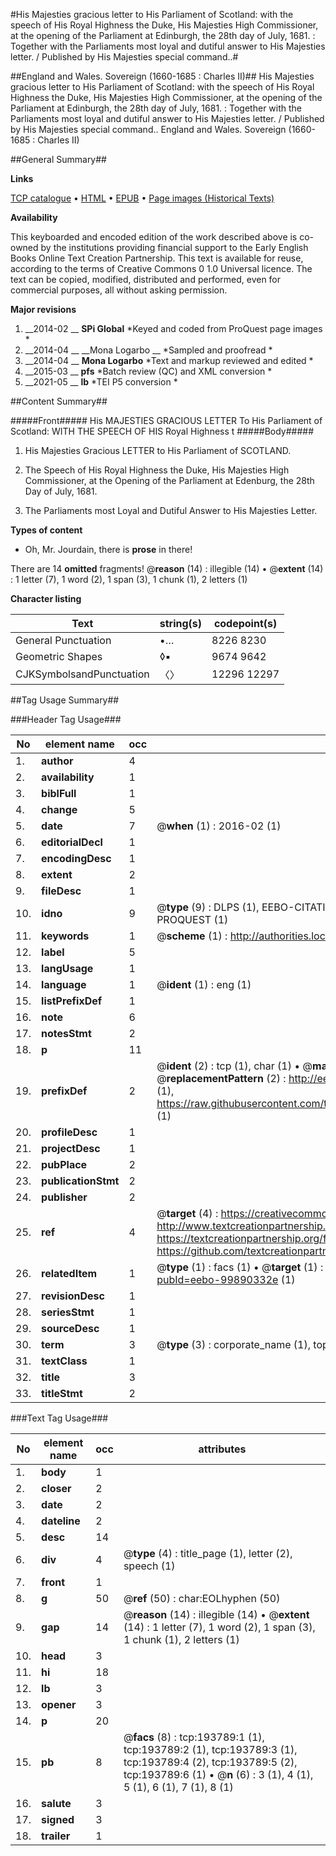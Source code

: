 #His Majesties gracious letter to His Parliament of Scotland: with the speech of His Royal Highness the Duke, His Majesties High Commissioner, at the opening of the Parliament at Edinburgh, the 28th day of July, 1681. : Together with the Parliaments most loyal and dutiful answer to His Majesties letter. / Published by His Majesties special command..#

##England and Wales. Sovereign (1660-1685 : Charles II)##
His Majesties gracious letter to His Parliament of Scotland: with the speech of His Royal Highness the Duke, His Majesties High Commissioner, at the opening of the Parliament at Edinburgh, the 28th day of July, 1681. : Together with the Parliaments most loyal and dutiful answer to His Majesties letter. / Published by His Majesties special command..
England and Wales. Sovereign (1660-1685 : Charles II)

##General Summary##

**Links**

[TCP catalogue](http://www.ota.ox.ac.uk/tcp/)  • 
[HTML](http://tei.it.ox.ac.uk/tcp/Texts-HTML/free/B19/B19286.html)  • 
[EPUB](http://tei.it.ox.ac.uk/tcp/Texts-EPUB/free/B19/B19286.epub) • 
[Page images (Historical Texts)](https://historicaltexts.jisc.ac.uk/eebo-99890332e)

**Availability**

This keyboarded and encoded edition of the work described above is co-owned by the
    institutions providing financial support to the Early English Books Online Text Creation
    Partnership. This text is available for reuse, according to the terms of  Creative Commons 0 1.0 Universal
    licence. The text can be copied, modified, distributed and performed, even for commercial
    purposes, all without asking permission.

**Major revisions**

1. __2014-02 __ __SPi Global__ *Keyed and coded from ProQuest page images *
1. __2014-04 __ __Mona Logarbo __ *Sampled and proofread *
1. __2014-04 __ __Mona Logarbo__ *Text and markup reviewed and edited *
1. __2015-03 __ __pfs__ *Batch review (QC) and XML conversion *
1. __2021-05 __ __lb__ *TEI P5 conversion *

##Content Summary##

#####Front#####
His MAJESTIES GRACIOUS LETTER To His Parliament of Scotland: WITH THE SPEECH OF HIS Royal Highness t
#####Body#####

1. His Majesties Gracious LETTER to His Parliament of SCOTLAND.

1. The Speech of His Royal Highness the Duke, His Majesties High Commissioner, at the Opening of the Parliament at Edenburg, the 28th Day of July, 1681.

1. The Parliaments most Loyal and Dutiful Answer to His Majesties Letter.

**Types of content**

  * Oh, Mr. Jourdain, there is **prose** in there!

There are 14 **omitted** fragments! 
 @__reason__ (14) : illegible (14)  •  @__extent__ (14) : 1 letter (7), 1 word (2), 1 span (3), 1 chunk (1), 2 letters (1)

**Character listing**


|Text|string(s)|codepoint(s)|
|---|---|---|
|General Punctuation|•…|8226 8230|
|Geometric Shapes|◊▪|9674 9642|
|CJKSymbolsandPunctuation|〈〉|12296 12297|

##Tag Usage Summary##

###Header Tag Usage###

|No|element name|occ|attributes|
|---|---|---|---|
|1.|__author__|4||
|2.|__availability__|1||
|3.|__biblFull__|1||
|4.|__change__|5||
|5.|__date__|7| @__when__ (1) : 2016-02 (1)|
|6.|__editorialDecl__|1||
|7.|__encodingDesc__|1||
|8.|__extent__|2||
|9.|__fileDesc__|1||
|10.|__idno__|9| @__type__ (9) : DLPS (1), EEBO-CITATION (1), VID (1), EEBO-PROQUEST (1), STC (4), PROQUEST (1)|
|11.|__keywords__|1| @__scheme__ (1) : http://authorities.loc.gov/ (1)|
|12.|__label__|5||
|13.|__langUsage__|1||
|14.|__language__|1| @__ident__ (1) : eng (1)|
|15.|__listPrefixDef__|1||
|16.|__note__|6||
|17.|__notesStmt__|2||
|18.|__p__|11||
|19.|__prefixDef__|2| @__ident__ (2) : tcp (1), char (1)  •  @__matchPattern__ (2) : ([0-9\-]+):([0-9IVX]+) (1), (.+) (1)  •  @__replacementPattern__ (2) : http://eebo.chadwyck.com/downloadtiff?vid=$1&page=$2 (1), https://raw.githubusercontent.com/textcreationpartnership/Texts/master/tcpchars.xml#$1 (1)|
|20.|__profileDesc__|1||
|21.|__projectDesc__|1||
|22.|__pubPlace__|2||
|23.|__publicationStmt__|2||
|24.|__publisher__|2||
|25.|__ref__|4| @__target__ (4) : https://creativecommons.org/publicdomain/zero/1.0/ (1), http://www.textcreationpartnership.org/docs/. (1), https://textcreationpartnership.org/faq/#faq05 (1), https://github.com/textcreationpartnership (1)|
|26.|__relatedItem__|1| @__type__ (1) : facs (1)  •  @__target__ (1) : https://data.historicaltexts.jisc.ac.uk/view?pubId=eebo-99890332e (1)|
|27.|__revisionDesc__|1||
|28.|__seriesStmt__|1||
|29.|__sourceDesc__|1||
|30.|__term__|3| @__type__ (3) : corporate_name (1), topical_term (1), geographic_name (1)|
|31.|__textClass__|1||
|32.|__title__|3||
|33.|__titleStmt__|2||


###Text Tag Usage###

|No|element name|occ|attributes|
|---|---|---|---|
|1.|__body__|1||
|2.|__closer__|2||
|3.|__date__|2||
|4.|__dateline__|2||
|5.|__desc__|14||
|6.|__div__|4| @__type__ (4) : title_page (1), letter (2), speech (1)|
|7.|__front__|1||
|8.|__g__|50| @__ref__ (50) : char:EOLhyphen (50)|
|9.|__gap__|14| @__reason__ (14) : illegible (14)  •  @__extent__ (14) : 1 letter (7), 1 word (2), 1 span (3), 1 chunk (1), 2 letters (1)|
|10.|__head__|3||
|11.|__hi__|18||
|12.|__lb__|3||
|13.|__opener__|3||
|14.|__p__|20||
|15.|__pb__|8| @__facs__ (8) : tcp:193789:1 (1), tcp:193789:2 (1), tcp:193789:3 (1), tcp:193789:4 (2), tcp:193789:5 (2), tcp:193789:6 (1)  •  @__n__ (6) : 3 (1), 4 (1), 5 (1), 6 (1), 7 (1), 8 (1)|
|16.|__salute__|3||
|17.|__signed__|3||
|18.|__trailer__|1||
